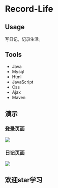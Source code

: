 # Record-Life

## Usage

写日记，记录生活。

## Tools

- Java 
- Mysql
- Html 
- JavaScript 
- Css
- Ajax
- Maven

## 演示

### 登录页面

![](1.jpeg)

### 日记页面

![](2.jpeg)

## 欢迎star学习
